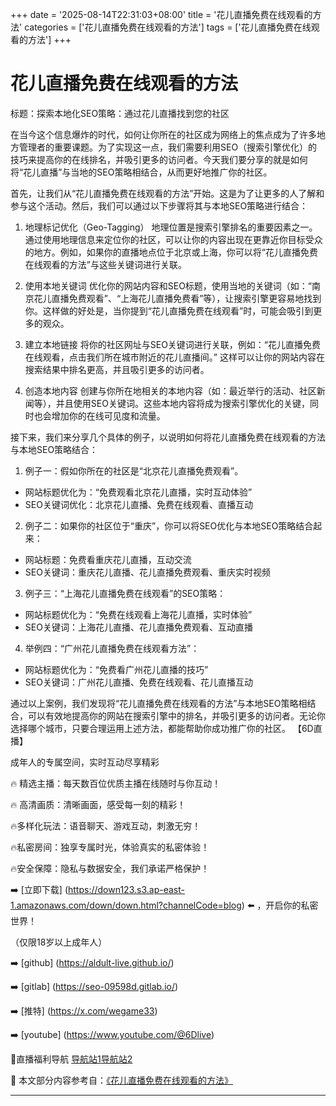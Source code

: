 +++
date = '2025-08-14T22:31:03+08:00'
title = '花儿直播免费在线观看的方法'
categories = ['花儿直播免费在线观看的方法']
tags = ['花儿直播免费在线观看的方法']
+++

# 花儿直播免费在线观看的方法

标题：探索本地化SEO策略：通过花儿直播找到您的社区

在当今这个信息爆炸的时代，如何让你所在的社区成为网络上的焦点成为了许多地方管理者的重要课题。为了实现这一点，我们需要利用SEO（搜索引擎优化）的技巧来提高你的在线排名，并吸引更多的访问者。今天我们要分享的就是如何将“花儿直播”与当地的SEO策略相结合，从而更好地推广你的社区。

首先，让我们从“花儿直播免费在线观看的方法”开始。这是为了让更多的人了解和参与这个活动。然后，我们可以通过以下步骤将其与本地SEO策略进行结合：

1. 地理标记优化（Geo-Tagging）
地理位置是搜索引擎排名的重要因素之一。通过使用地理信息来定位你的社区，可以让你的内容出现在更靠近你目标受众的地方。例如，如果你的直播地点位于北京或上海，你可以将“花儿直播免费在线观看的方法”与这些关键词进行关联。

2. 使用本地关键词
优化你的网站内容和SEO标题，使用当地的关键词（如：“南京花儿直播免费观看”、“上海花儿直播免费看”等），让搜索引擎更容易地找到你。这样做的好处是，当你提到“花儿直播免费在线观看”时，可能会吸引到更多的观众。

3. 建立本地链接
将你的社区网址与SEO关键词进行关联，例如：“花儿直播免费在线观看，点击我们所在城市附近的花儿直播间。” 这样可以让你的网站内容在搜索结果中排名更高，并且吸引更多的访问者。

4. 创造本地内容
创建与你所在地相关的本地内容（如：最近举行的活动、社区新闻等），并且使用SEO关键词。这些本地内容将成为搜索引擎优化的关键，同时也会增加你的在线可见度和流量。

接下来，我们来分享几个具体的例子，以说明如何将花儿直播免费在线观看的方法与本地SEO策略结合：

1. 例子一：假如你所在的社区是“北京花儿直播免费观看”。
- 网站标题优化为：“免费观看北京花儿直播，实时互动体验”
- SEO关键词优化：北京花儿直播、免费在线观看、直播互动

2. 例子二：如果你的社区位于“重庆”，你可以将SEO优化与本地SEO策略结合起来：
- 网站标题：免费看重庆花儿直播，互动交流
- SEO关键词：重庆花儿直播、花儿直播免费观看、重庆实时视频

3. 例子三：“上海花儿直播免费在线观看”的SEO策略：
- 网站标题优化为：“免费在线观看上海花儿直播，实时体验”
- SEO关键词：上海花儿直播、花儿直播免费观看、互动直播

4. 举例四：“广州花儿直播免费在线观看方法”：
- 网站标题优化为：“免费看广州花儿直播的技巧”
- SEO关键词：广州花儿直播、免费在线观看、花儿直播互动

通过以上案例，我们发现将“花儿直播免费在线观看的方法”与本地SEO策略相结合，可以有效地提高你的网站在搜索引擎中的排名，并吸引更多的访问者。无论你选择哪个城市，只要合理运用上述方法，都能帮助你成功推广你的社区。
【6D直播】

 成年人的专属空间，实时互动尽享精彩

🔥 精选主播：每天数百位优质主播在线随时与你互动！

🔥 高清画质：清晰画面，感受每一刻的精彩！

🔥多样化玩法：语音聊天、游戏互动，刺激无穷！

🔥私密房间：独享专属时光，体验真实的私密体验！

🔥安全保障：隐私与数据安全，我们承诺严格保护！

➡️ [立即下载] (https://down123.s3.ap-east-1.amazonaws.com/down/down.html?channelCode=blog) ⬅️ ，开启你的私密世界！

 （仅限18岁以上成年人）

➡️ [github] (https://aldult-live.github.io/)

➡️ [gitlab] (https://seo-09598d.gitlab.io/)

➡️ [推特] (https://x.com/wegame33)

➡️ [youtube] (https://www.youtube.com/@6Dlive)

🔞直播福利导航   [导航站1](https://webstack-86085a.gitlab.io/)[导航站2](https://onlygit123-2.github.io/)

📘 本文部分内容参考自：[《花儿直播免费在线观看的方法》](https://webstack-hugo-13.pages.dev/)

---
